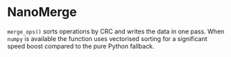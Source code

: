 # NanoMerge

`merge_ops()` sorts operations by CRC and writes the data in one pass. When `numpy` is available the function uses vectorised sorting for a significant speed boost compared to the pure Python fallback.
